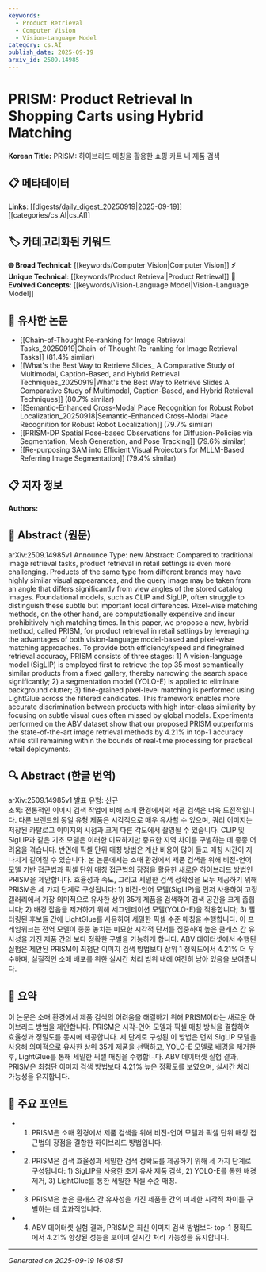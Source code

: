 ```yaml
---
keywords:
  - Product Retrieval
  - Computer Vision
  - Vision-Language Model
category: cs.AI
publish_date: 2025-09-19
arxiv_id: 2509.14985
---
```


<!-- KEYWORD_LINKING_METADATA:
{
  "processed_timestamp": "2025-09-22 21:29:33.239823",
  "vocabulary_version": "1.0",
  "selected_keywords": [
    "Product Retrieval",
    "Computer Vision",
    "Vision-Language Model"
  ],
  "rejected_keywords": [
    "Pixel-wise Matching",
    "Foundation Models"
  ],
  "similarity_scores": {
    "Product Retrieval": 0.78,
    "Computer Vision": 0.85,
    "Vision-Language Model": 0.8
  },
  "extraction_method": "AI_prompt_based",
  "budget_applied": true
}
-->


# PRISM: Product Retrieval In Shopping Carts using Hybrid Matching

**Korean Title:** PRISM: 하이브리드 매칭을 활용한 쇼핑 카트 내 제품 검색

## 📋 메타데이터

**Links**: [[digests/daily_digest_20250919|2025-09-19]]   [[categories/cs.AI|cs.AI]]

## 🏷️ 카테고리화된 키워드
**🌐 Broad Technical**: [[keywords/Computer Vision|Computer Vision]]
**⚡ Unique Technical**: [[keywords/Product Retrieval|Product Retrieval]]
**🚀 Evolved Concepts**: [[keywords/Vision-Language Model|Vision-Language Model]]

## 🔗 유사한 논문
- [[Chain-of-Thought Re-ranking for Image Retrieval Tasks_20250919|Chain-of-Thought Re-ranking for Image Retrieval Tasks]] (81.4% similar)
- [[What's the Best Way to Retrieve Slides_ A Comparative Study of Multimodal, Caption-Based, and Hybrid Retrieval Techniques_20250919|What's the Best Way to Retrieve Slides A Comparative Study of Multimodal, Caption-Based, and Hybrid Retrieval Techniques]] (80.7% similar)
- [[Semantic-Enhanced Cross-Modal Place Recognition for Robust Robot Localization_20250918|Semantic-Enhanced Cross-Modal Place Recognition for Robust Robot Localization]] (79.7% similar)
- [[PRISM-DP Spatial Pose-based Observations for Diffusion-Policies via Segmentation, Mesh Generation, and Pose Tracking]] (79.6% similar)
- [[Re-purposing SAM into Efficient Visual Projectors for MLLM-Based Referring Image Segmentation]] (79.4% similar)

## 📋 저자 정보

**Authors:** 

## 📄 Abstract (원문)

arXiv:2509.14985v1 Announce Type: new 
Abstract: Compared to traditional image retrieval tasks, product retrieval in retail settings is even more challenging. Products of the same type from different brands may have highly similar visual appearances, and the query image may be taken from an angle that differs significantly from view angles of the stored catalog images. Foundational models, such as CLIP and SigLIP, often struggle to distinguish these subtle but important local differences. Pixel-wise matching methods, on the other hand, are computationally expensive and incur prohibitively high matching times. In this paper, we propose a new, hybrid method, called PRISM, for product retrieval in retail settings by leveraging the advantages of both vision-language model-based and pixel-wise matching approaches. To provide both efficiency/speed and finegrained retrieval accuracy, PRISM consists of three stages: 1) A vision-language model (SigLIP) is employed first to retrieve the top 35 most semantically similar products from a fixed gallery, thereby narrowing the search space significantly; 2) a segmentation model (YOLO-E) is applied to eliminate background clutter; 3) fine-grained pixel-level matching is performed using LightGlue across the filtered candidates. This framework enables more accurate discrimination between products with high inter-class similarity by focusing on subtle visual cues often missed by global models. Experiments performed on the ABV dataset show that our proposed PRISM outperforms the state-of-the-art image retrieval methods by 4.21% in top-1 accuracy while still remaining within the bounds of real-time processing for practical retail deployments.

## 🔍 Abstract (한글 번역)

arXiv:2509.14985v1 발표 유형: 신규  
초록: 전통적인 이미지 검색 작업에 비해 소매 환경에서의 제품 검색은 더욱 도전적입니다. 다른 브랜드의 동일 유형 제품은 시각적으로 매우 유사할 수 있으며, 쿼리 이미지는 저장된 카탈로그 이미지의 시점과 크게 다른 각도에서 촬영될 수 있습니다. CLIP 및 SigLIP과 같은 기초 모델은 이러한 미묘하지만 중요한 지역 차이를 구별하는 데 종종 어려움을 겪습니다. 반면에 픽셀 단위 매칭 방법은 계산 비용이 많이 들고 매칭 시간이 지나치게 길어질 수 있습니다. 본 논문에서는 소매 환경에서 제품 검색을 위해 비전-언어 모델 기반 접근법과 픽셀 단위 매칭 접근법의 장점을 활용한 새로운 하이브리드 방법인 PRISM을 제안합니다. 효율성과 속도, 그리고 세밀한 검색 정확성을 모두 제공하기 위해 PRISM은 세 가지 단계로 구성됩니다: 1) 비전-언어 모델(SigLIP)을 먼저 사용하여 고정 갤러리에서 가장 의미적으로 유사한 상위 35개 제품을 검색하여 검색 공간을 크게 좁힙니다; 2) 배경 잡음을 제거하기 위해 세그멘테이션 모델(YOLO-E)을 적용합니다; 3) 필터링된 후보들 간에 LightGlue를 사용하여 세밀한 픽셀 수준 매칭을 수행합니다. 이 프레임워크는 전역 모델이 종종 놓치는 미묘한 시각적 단서를 집중하여 높은 클래스 간 유사성을 가진 제품 간의 보다 정확한 구별을 가능하게 합니다. ABV 데이터셋에서 수행된 실험은 제안된 PRISM이 최첨단 이미지 검색 방법보다 상위 1 정확도에서 4.21% 더 우수하며, 실질적인 소매 배포를 위한 실시간 처리 범위 내에 여전히 남아 있음을 보여줍니다.

## 📝 요약

이 논문은 소매 환경에서 제품 검색의 어려움을 해결하기 위해 PRISM이라는 새로운 하이브리드 방법을 제안합니다. PRISM은 시각-언어 모델과 픽셀 매칭 방식을 결합하여 효율성과 정밀도를 동시에 제공합니다. 세 단계로 구성된 이 방법은 먼저 SigLIP 모델을 사용해 의미적으로 유사한 상위 35개 제품을 선택하고, YOLO-E 모델로 배경을 제거한 후, LightGlue를 통해 세밀한 픽셀 매칭을 수행합니다. ABV 데이터셋 실험 결과, PRISM은 최첨단 이미지 검색 방법보다 4.21% 높은 정확도를 보였으며, 실시간 처리 가능성을 유지합니다.

## 🎯 주요 포인트

- 1. PRISM은 소매 환경에서 제품 검색을 위해 비전-언어 모델과 픽셀 단위 매칭 접근법의 장점을 결합한 하이브리드 방법입니다.

- 2. PRISM은 검색 효율성과 세밀한 검색 정확도를 제공하기 위해 세 가지 단계로 구성됩니다: 1) SigLIP을 사용한 초기 유사 제품 검색, 2) YOLO-E를 통한 배경 제거, 3) LightGlue를 통한 세밀한 픽셀 수준 매칭.

- 3. PRISM은 높은 클래스 간 유사성을 가진 제품들 간의 미세한 시각적 차이를 구별하는 데 효과적입니다.

- 4. ABV 데이터셋 실험 결과, PRISM은 최신 이미지 검색 방법보다 top-1 정확도에서 4.21% 향상된 성능을 보이며 실시간 처리 가능성을 유지합니다.

---

*Generated on 2025-09-19 16:08:51*
